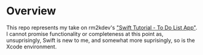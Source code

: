 # Overview

This repo represents my take on rm2kdev's ["Swift Tutorial - To Do List App"](http://youtu.be/war0gHL26ns?list=UUJvrLzbg4VPRxzf2vhW7G4A). I cannot promise functionality or completeness at this point as, unsuprisingly, Swift is new to me, and somewhat more suprisingly, so is the Xcode environment. 